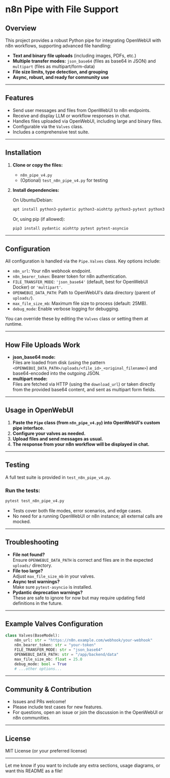 # n8n Pipe with File Support

## Overview

This project provides a robust Python pipe for integrating OpenWebUI with n8n workflows, supporting advanced file handling:
- **Text and binary file uploads** (including images, PDFs, etc.)
- **Multiple transfer modes:** `json_base64` (files as base64 in JSON) and `multipart` (files as multipart/form-data)
- **File size limits, type detection, and grouping**
- **Async, robust, and ready for community use**

---

## Features

- Send user messages and files from OpenWebUI to n8n endpoints.
- Receive and display LLM or workflow responses in chat.
- Handles files uploaded via OpenWebUI, including large and binary files.
- Configurable via the `Valves` class.
- Includes a comprehensive test suite.

---

## Installation

1. **Clone or copy the files:**
    - `n8n_pipe_v4.py`
    - (Optional) `test_n8n_pipe_v4.py` for testing

2. **Install dependencies:**

    On Ubuntu/Debian:
    ```bash
    apt install python3-pydantic python3-aiohttp python3-pytest python3-pytest-asyncio
    ```

    Or, using pip (if allowed):
    ```bash
    pip3 install pydantic aiohttp pytest pytest-asyncio
    ```

---

## Configuration

All configuration is handled via the `Pipe.Valves` class. Key options include:

- `n8n_url`: Your n8n webhook endpoint.
- `n8n_bearer_token`: Bearer token for n8n authentication.
- `FILE_TRANSFER_MODE`: `'json_base64'` (default, best for OpenWebUI Docker) or `'multipart'`.
- `OPENWEBUI_DATA_PATH`: Path to OpenWebUI's data directory (parent of `uploads/`).
- `max_file_size_mb`: Maximum file size to process (default: 25MB).
- `debug_mode`: Enable verbose logging for debugging.

You can override these by editing the `Valves` class or setting them at runtime.

---

## How File Uploads Work

- **json_base64 mode:**  
  Files are loaded from disk (using the pattern `<OPENWEBUI_DATA_PATH>/uploads/<file_id>_<original_filename>`) and base64-encoded into the outgoing JSON.
- **multipart mode:**  
  Files are fetched via HTTP (using the `download_url`) or taken directly from the provided base64 content, and sent as multipart form fields.

---

## Usage in OpenWebUI

1. **Paste the `Pipe` class (from `n8n_pipe_v4.py`) into OpenWebUI's custom pipe interface.**
2. **Configure your valves as needed.**
3. **Upload files and send messages as usual.**
4. **The response from your n8n workflow will be displayed in chat.**

---

## Testing

A full test suite is provided in `test_n8n_pipe_v4.py`.

### Run the tests:

```bash
pytest test_n8n_pipe_v4.py
```

- Tests cover both file modes, error scenarios, and edge cases.
- No need for a running OpenWebUI or n8n instance; all external calls are mocked.

---

## Troubleshooting

- **File not found?**  
  Ensure `OPENWEBUI_DATA_PATH` is correct and files are in the expected `uploads/` directory.
- **File too large?**  
  Adjust `max_file_size_mb` in your valves.
- **Async test warnings?**  
  Make sure `pytest-asyncio` is installed.
- **Pydantic deprecation warnings?**  
  These are safe to ignore for now but may require updating field definitions in the future.

---

## Example Valves Configuration

```python
class Valves(BaseModel):
    n8n_url: str = "https://n8n.example.com/webhook/your-webhook"
    n8n_bearer_token: str = "your-token"
    FILE_TRANSFER_MODE: str = "json_base64"
    OPENWEBUI_DATA_PATH: str = "/app/backend/data"
    max_file_size_mb: float = 25.0
    debug_mode: bool = True
    # ...other options...
```

---

## Community & Contribution

- Issues and PRs welcome!
- Please include test cases for new features.
- For questions, open an issue or join the discussion in the OpenWebUI or n8n communities.

---

## License

MIT License (or your preferred license)

---

Let me know if you want to include any extra sections, usage diagrams, or want this README as a file!
